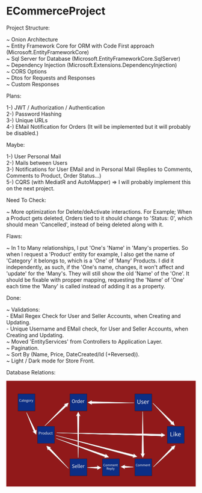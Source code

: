 # ECommerceProject  
  
   Project Structure:  
  
   ~ Onion Architecture  
   ~ Entity Framework Core for ORM with Code First approach (Microsoft.EntityFrameworkCore)  
   ~ Sql Server for Database (Microsoft.EntityFrameworkCore.SqlServer)  
   ~ Dependency Injection (Microsoft.Extensions.DependencyInjection)  
   ~ CORS Options  
   ~ Dtos for Requests and Responses  
   ~ Custom Responses   
  
   Plans:  
  
   1-) JWT / Authorization / Authentication  
   2-) Password Hashing  
   3-) Unique URLs  
   4-) EMail Notification for Orders (It will be implemented but it will probably be disabled.)  
  
   Maybe:  
  
   1-) User Personal Mail  
   2-) Mails between Users  
   3-) Notifications for User EMail and in Personal Mail (Replies to Comments, Comments to Product, Order Status...)  
   5-) CQRS (with MediatR and AutoMapper) => I will probably implement this on the next project.  
  
   Need To Check:  
  
   ~ More optimization for Delete/deActivate interactions. For Example; When a Product gets deleted, Orders tied to it should change to 'Status: 0', which should mean 'Cancelled', instead of being deleted along with it.  
  
   Flaws:  
  
   ~ In 1 to Many relationships, I put 'One's 'Name' in 'Many's properties. So when I request a 'Product' entity for example, I also get the name of 'Category' it belongs to, which is a 'One' of 'Many' Products. I did it independently, as such, if the 'One's name, changes, it won't affect and 'update' for the 'Many's. They will still show the old 'Name' of the 'One'. It should be fixable with propper mapping, requesting the 'Name' of 'One' each time the 'Many' is called instead of adding it as a property.  
  
   Done:  
  
   ~ Validations:  
      - EMail Regex Check for User and Seller Accounts, when Creating and Updating.  
      - Unique Username and EMail check, for User and Seller Accounts, when Creating and Updating.  
   ~ Moved 'EntityServices' from Controllers to Application Layer.  
   ~ Pagination.  
   ~ Sort By (Name, Price, DateCreated/Id (+Reversed)).  
   ~ Light / Dark mode for Store Front.  
  
  Database Relations:  
  
  <img alt="Database-Relations" src="/Database/DB from 21-04-2022.jpeg">
